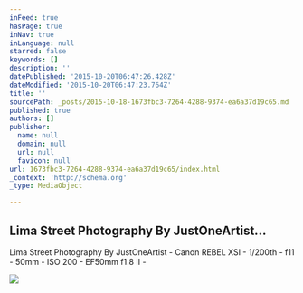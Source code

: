 ```yaml
---
inFeed: true
hasPage: true
inNav: true
inLanguage: null
starred: false
keywords: []
description: ''
datePublished: '2015-10-20T06:47:26.428Z'
dateModified: '2015-10-20T06:47:23.764Z'
title: ''
sourcePath: _posts/2015-10-18-1673fbc3-7264-4288-9374-ea6a37d19c65.md
published: true
authors: []
publisher:
  name: null
  domain: null
  url: null
  favicon: null
url: 1673fbc3-7264-4288-9374-ea6a37d19c65/index.html
_context: 'http://schema.org'
_type: MediaObject

---
```

<article style=""><h1>Lima Street Photography By JustOneArtist...</h1><p>Lima Street Photography By JustOneArtist - Canon REBEL XSI - 1/200th - f11 - 50mm - ISO 200 - EF50mm f1.8 II -</p><img src="http://40.media.tumblr.com/tumblr_m6d7yiEekM1rzlmeco1_500.jpg" /></article>